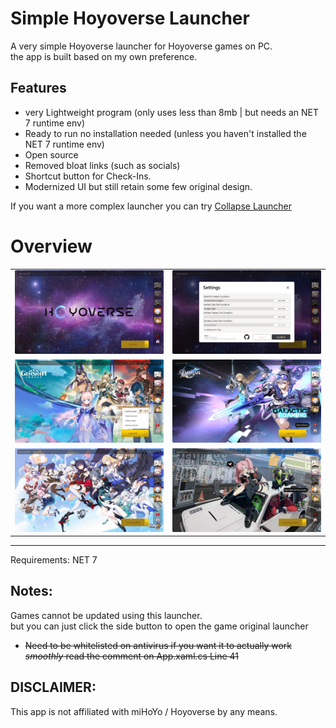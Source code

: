 # Simple Hoyoverse Launcher
A very simple Hoyoverse launcher for Hoyoverse games on PC.<br>
the app is built based on my own preference.

## Features
- very Lightweight program (only uses less than 8mb | but needs an NET 7 runtime env)
- Ready to run no installation needed (unless you haven't installed the NET 7 runtime env)
- Open source
- Removed bloat links (such as socials)
- Shortcut button for Check-Ins.
- Modernized UI but still retain some few original design.

If you want a more complex launcher you can try [Collapse Launcher](https://github.com/neon-nyan/Collapse)

# Overview
| | |
|-|-|
|![](readme/main.png)|![](readme/settings.png)|
|![](readme/genshin.png)|![](readme/StarRail.png)|
|![](readme/hi3.png)|![](readme/zzz.png)|
---

Requirements: NET 7<br>

## Notes:
Games cannot be updated using this launcher.<br>
but you can just click the side button to open the game original launcher<br>
 - ~~Need to be whitelisted on antivirus if you want it to actually work *smoothly* read the comment on App.xaml.cs Line 41~~
## DISCLAIMER:
This app is not affiliated with miHoYo / Hoyoverse by any means.
